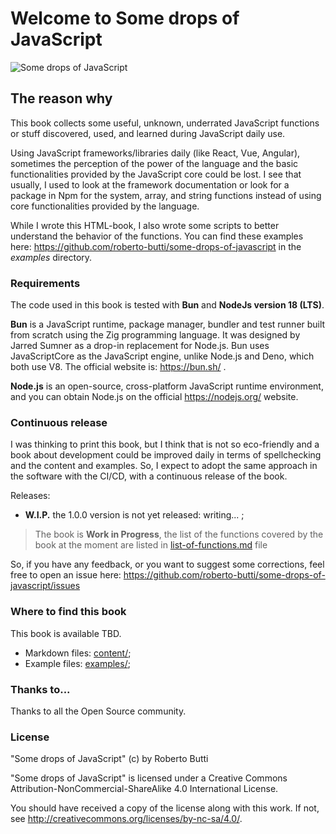 # Welcome to Some drops of JavaScript


![Some drops of JavaScript](assets/header.png)

## The reason why
This book collects some useful, unknown, underrated JavaScript functions or stuff discovered, used, and learned during JavaScript daily use.

Using JavaScript frameworks/libraries daily (like React, Vue, Angular), sometimes the perception of the power of the language and the basic functionalities provided by the JavaScript core could be lost.
I see that usually, I used to look at the framework documentation or look for a package in Npm for the system, array, and string functions instead of using core functionalities provided by the language.

While I wrote this  HTML-book, I also wrote some scripts to better understand the behavior of the functions. You can find these examples here: https://github.com/roberto-butti/some-drops-of-javascript in the _examples_ directory.

### Requirements

The code used in this book is tested with **Bun** and **NodeJs version 18 (LTS)**.

**Bun** is a JavaScript runtime, package manager, bundler and test runner built from scratch using the Zig programming language. It was designed by Jarred Sumner as a drop-in replacement for Node.js. Bun uses JavaScriptCore as the JavaScript engine, unlike Node.js and Deno, which both use V8. The official website is: https://bun.sh/ .

**Node.js** is an open-source, cross-platform JavaScript runtime environment, and you can obtain Node.js on the official https://nodejs.org/ website.


### Continuous release

I was thinking to print this book, but I think that is not so eco-friendly and a book about development could be improved daily in terms of spellchecking and the content and examples. So, I expect to adopt the same approach in the software with the CI/CD, with a continuous release of the book.

Releases:

- **W.I.P.** the 1.0.0 version is not yet released: writing... ;

> The book is **Work in Progress**, the list of the functions covered by the book at the moment are listed in [list-of-functions.md](list-of-functions.md) file

So, if you have any feedback, or you want to suggest some corrections, feel free to open an issue here: https://github.com/roberto-butti/some-drops-of-javascript/issues

### Where to find this book

This book is available TBD.

- Markdown files: [content/](content/);
- Example files: [examples/](examples/);

### Thanks to...

Thanks to all the Open Source community.

### License
"Some drops of JavaScript" (c) by Roberto Butti

"Some drops of JavaScript" is licensed under a
Creative Commons Attribution-NonCommercial-ShareAlike 4.0 International License.

You should have received a copy of the license along with this
work. If not, see <http://creativecommons.org/licenses/by-nc-sa/4.0/>.
